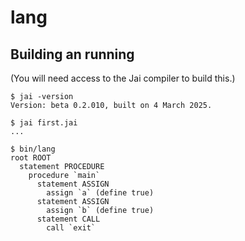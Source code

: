 # lang

## Building an running
(You will need access to the Jai compiler to build this.)
```console
$ jai -version
Version: beta 0.2.010, built on 4 March 2025.

$ jai first.jai
...

$ bin/lang
root ROOT
  statement PROCEDURE
    procedure `main`
      statement ASSIGN
        assign `a` (define true)
      statement ASSIGN
        assign `b` (define true)
      statement CALL
        call `exit`
```

